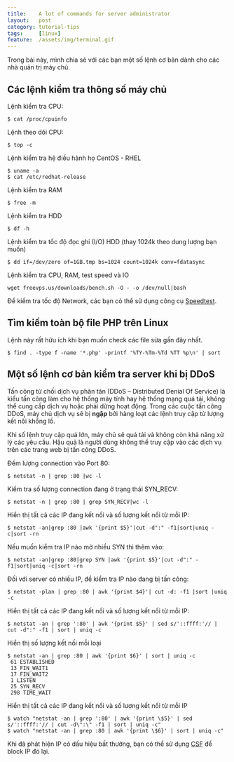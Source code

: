 ```yaml
---
title:    A lot of commands for server administrator
layout:   post
category: tutorial-tips
tags:     [linux]
feature:  /assets/img/terminal.gif
---
```

Trong bài này, mình chia sẻ với các bạn một số lệnh cơ bản dành cho các nhà quản trị máy chủ.

<!-- more -->

## Các lệnh kiểm tra thông số máy chủ

Lệnh kiểm tra CPU:

```
$ cat /proc/cpuinfo
```

Lệnh theo dõi CPU:

```
$ top -c
```

Lệnh kiểm tra hệ điều hành họ CentOS - RHEL

```
$ uname -a
$ cat /etc/redhat-release
```

Lệnh kiểm tra RAM

```
$ free -m
```

Lệnh kiểm tra HDD

```
$ df -h
```

Lệnh kiểm tra tốc độ đọc ghi (I/O) HDD (thay 1024k theo dung lượng bạn muốn)

```
$ dd if=/dev/zero of=1GB.tmp bs=1024 count=1024k conv=fdatasync
```

Lệnh kiểm tra CPU, RAM, test speed và IO

```
wget freevps.us/downloads/bench.sh -O - -o /dev/null|bash
```

Để kiểm tra tốc độ Network, các bạn có thể sử dụng công cụ [Speedtest](speedtest).

## Tìm kiếm toàn bộ file PHP trên Linux

Lệnh này rất hữu ích khi bạn muốn check các file sửa gần đây nhất.

```
$ find . -type f -name '*.php' -printf '%TY-%Tm-%Td %TT %p\n' | sort
```

## Một số lệnh cơ bản kiểm tra server khi bị DDoS

Tấn công từ chối dịch vụ phân tán (DDoS – Distributed Denial Of Service) là kiểu tấn công 
làm cho hệ thống máy tính hay hệ thống mạng quá tải, không thể cung cấp dịch vụ hoặc 
phải dừng hoạt động. Trong các cuộc tấn công DDoS, máy chủ dịch vụ sẽ bị **ngập**
bởi hàng loạt các lệnh truy cập từ lượng kết nối khổng lồ.

Khi số lệnh truy cập quá lớn, máy chủ sẽ quá tải và không còn khả năng xử lý các yêu cầu.
Hậu quả là người dùng không thể truy cập vào các dịch vụ trên các trang web bị tấn công DDoS.

Đếm lượng connection vào Port 80:

```
$ netstat -n | grep :80 |wc -l
```

Kiểm tra số lượng connection đang ở trạng thái SYN_RECV:

```
$ netstat -n | grep :80 | grep SYN_RECV|wc -l
```

Hiển thị tất cả các IP đang kết nối và số lượng kết nối từ mỗi IP:

```
$ netstat -an|grep :80 |awk '{print $5}'|cut -d":" -f1|sort|uniq -c|sort -rn
```

Nếu muốn kiểm tra IP nào mở nhiều SYN thì thêm vào:

```
$ netstat -an|grep :80|grep SYN |awk '{print $5}'|cut -d":" -f1|sort|uniq -c|sort -rn
```

Đối với server có nhiều IP, để kiểm tra IP nào đang bị tấn công:

```
$ netstat -plan | grep :80 | awk '{print $4}'| cut -d: -f1 |sort |uniq -c
```

Hiển thị tất cả các IP đang kết nối và số lượng kết nối từ mỗi IP:

```
$ netstat -an | grep ':80' | awk '{print $5}' | sed s/'::ffff:'// | cut -d":" -f1 | sort | uniq -c
```

Hiển thị số lượng kết nối mỗi loại

```
$ netstat -an | grep :80 | awk '{print $6}' | sort | uniq -c
 61 ESTABLISHED
 13 FIN_WAIT1
 17 FIN_WAIT2
 1 LISTEN
 25 SYN_RECV
 298 TIME_WAIT
```

Hiển thị tất cả các IP đang kết nối và số lượng kết nối từ mỗi IP

```
$ watch "netstat -an | grep ':80' | awk '{print \$5}' | sed s/'::ffff:'// | cut -d\":\" -f1 | sort | uniq -c"
$ watch "netstat -an | grep :80 | awk '{print \$6}' | sort | uniq -c"
```

Khi đã phát hiện IP có dấu hiệu bất thường, bạn có thể sử dụng [CSF](csf) để block IP đó lại.



[csf]:          http://hocvps.com/cau-hinh-nang-cao-cho-csf-de-bao-ve-vps/
[speedtest]:    http://hocvps.com/test-toc-do-vps-ve-viet-nam/
